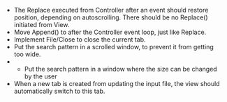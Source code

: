 * The Replace executed from Controller after an event should restore position, depending on autoscrolling. There should be no Replace() initiated from View.
* Move Append() to after the Controller event loop, just like Replace.
* Implement File/Close to close the current tab.
* Put the search pattern in a scrolled window, to prevent it from getting too wide.
* - Put the search pattern in a window where the size can be changed by the user
* When a new tab is created from updating the input file, the view should automatically switch to this tab.
